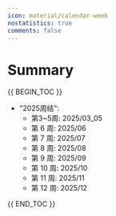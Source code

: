 ```yaml
---
icon: material/calendar-week
nostatistics: true
comments: false
---
```

<style>
.md-typeset p a, .md-typeset li a {
    color: inherit !important; /* 继承默认颜色，强制覆盖 */
}
</style>
# Summary
{{ BEGIN_TOC }}

- "2025周结":
    - 第3~5周: 2025/03_05
    - 第 6 周: 2025/06
    - 第 7 周: 2025/07
    - 第 8 周: 2025/08
    - 第 9 周: 2025/09
    - 第 10 周: 2025/10
    - 第 11 周: 2025/11
    - 第 12 周: 2025/12

{{ END_TOC }}
